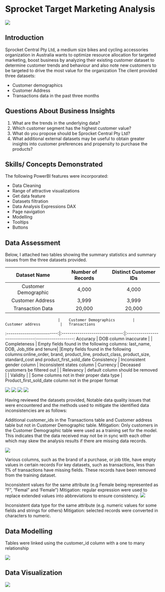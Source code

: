 # Sprocket Target Marketing Analysis

![](sprocket_central_logo.png)

## Introduction
Sprocket Central Pty Ltd, a medium size bikes and cycling accessories organization in Australia wants to optimize resource allocation for targeted marketing, boost business by analyzing their existing customer dataset to determine customer trends and behaviour and also note new customers to be targeted to drive the most value for the organization 
The client provided three datasets:
- Customer demographics
- Customer Address
- Transactions data in the past three months

## Questions About Business Insights

1. What are the trends in the underlying data?
2. Which customer segment has the highest customer value?
3. What do you propose should be Sprocket Central Pty Ltd?
4. What additional external datasets may be useful to obtain greater insights into customer preferences and propensity to purchase the products?

## Skills/ Concepts Demonstrated

The following PowerBI features were incorporated:
- Data Cleaning
- Range of attractive visualizations 
- Get data feature 
- Datasets filtration 
- Data Analysis Expressions DAX
- Page navigation
- Modelling
- Tooltips 
- Buttons

## Data Assessment

Below, I attached two tables showing the summary statistics and summary issues from the three datasets provided.

Dataset Name                |    Number of Records            |       Distinct Customer IDs
:--------------------------:|:-------------------------------:|:-------------------------------:
Customer Demographic        |    4,000                        |       4,000
Customer Address            |    3,999                        |       3,999
Transaction Data            |    20,000                       |       20,000
        

                            |    Customer Demographics        |       Customer address         |   Transactions 
:--------------------------:|:-------------------------------:|:-------------------------------:-------------------:
Accuracy                    |    DOB column inaccurate        |                                |
Completeness                |    Empty fields found in the following columns: last_name, DOB, Job_title and tenure|               |Empty fields found in the following columns:online_order, brand, product_line, product_class, product_size, standard_cost and product_first_sold_date
Consistency                 |  Inconsistent gender column                      |      Inconsistent states column     |
Currency                    |   Deceased customers be filtered out             |                                     |
Relevancy                   |   default column should be removed               |                                     |
Validity                    |                                                  |       Some columns not in their proper data type  |   Product_first_sold_date column not in the proper format

![](CustomerAddress_Unclean2.jpg)
![](Column_quality.jpg)
![](Column_statistics_list_price.jpg)
![](Column_statistics_standard_cost.jpg)


Having reviewed the datasets provided, Notable data quality issues that were encountered and the methods used to mitigate the identified data inconsistencies are as follows:

Additional customer_ids in the Transactions table and Customer address table but not in Customer Demographic table.
Mitigation:  Only customers in the Customer Demographic table were used as a training set for the model.
This indicates that the data received may not be in sync with each other which may skew the analysis results if there are missing data records.

![](CustomerDemographic_ColumnQuality.jpg)

Various columns, such as the brand of a purchase, or job title, have empty values in certain records
For key datasets, such as transactions, less than 1% of transactions have missing fields. These records have been removed from the training dataset.

Inconsistent values for the same attribute
(e.g Female being represented as “F”, “Femal” and ‘Female”)
Mitigation: regular expression were used to replace extended values into abbreviations to ensure consistency.
![](ValueDistribution_gender.jpg)

Inconsistent data type for the same attribute
(e.g. numeric values for some fields and strings for others)
Mitigation: selected records were converted in characters to numeric. 

## Data Modelling

Tables were linked using the customer_id column with a one to many relationship 

![](data_model.jpg)


## Data Visualization


![](target_marketing_page-0001.jpg)

